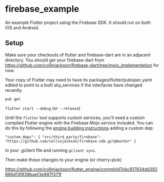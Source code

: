 # firebase_example

An example Flutter project using the Firebase SDK. It should run on both iOS and Android.

## Setup

Make sure your checkouts of flutter and firebase-dart are in an adjacent directory. You should get your firebase-dart from https://github.com/collinjackson/firebase-dart/tree/mojo_implementation for now.

Your copy of Flutter may need to have its 
packages/flutter/pubspec.yaml edited to point to a built sky_services if the interfaces
have changed recently.

```pub get```

```flutter start --debug``` (or ```--release```)

Until the ```flutter``` tool supports custom services, you'll need a
custom compiled Flutter engine with the Firebase Mojo service included.
You can do this by following the [engine building instructions](https://github.com/flutter/engine/blob/master/CONTRIBUTING.md) adding a custom dep:

    "custom_deps": { "src/third_party/firebase": "https://github.com/collinjackson/firebase-sdk.git@master" }

in your .gclient file and running ```gclient sync```.

Then make these changes to your engine (or cherry-pick)

https://github.com/collinjackson/flutter_engine/commit/d7cbc817934dd392866d13f839baef3e997f371f
